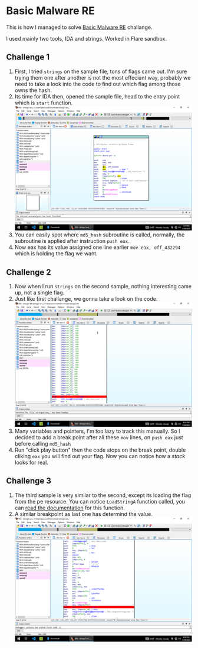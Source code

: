 # Basic Malware RE
This is how I managed to solve [Basic Malware RE](https://tryhackme.com/room/basicmalwarere) challange.

I used mainly two tools, IDA and strings. Worked in Flare sandbox.

## Challenge 1

1. First, I tried `strings` on the sample file, tons of flags came out. I'm sure trying them one after another is not the most effeciant way, probably we need to take a look into the code to find out which flag among those owns the hash.
1. Its time for IDA then, opened the sample file, head to the entry point which is `start` function.
![Start Function](snapshots/basicmalwarere/1.png "strings1.exe_")
1. You can easily spot where `md5_hash` subroutine is called, normally, the subroutine is applied after instruction `push eax`.
1. Now eax has its value assigned one line earlier `mov eax, off_432294` which is holding the flag we want.

## Challenge 2

1. Now when I run `strings` on the second sample, nothing interesting came up, not a single flag.
1. Just like first challange, we gonna take a look on the code.
![Start Function](snapshots/basicmalwarere/2.png "strings2.exe_")
1. Many variables and pointers, I'm too lazy to track this manually. So I decided to add a break point after all these `mov` lines, on `push eax` just before calling `md5_hash`
1. Run "click play button" then the code stops on the break point, double cliking `eax` you will find out your flag.
Now you can notice how a <em>stack</em> looks for real.

## Challenge 3

1. The third sample is very similar to the second, except its loading the flag from the pe resource. You can notice `LoadStringA` function called, you can [read the documentation](https://learn.microsoft.com/en-us/windows/win32/api/winuser/nf-winuser-loadstringa) for this function.
2. A similar breakpoint as last one has determind the value.
![Start Function](snapshots/basicmalwarere/3.png "strings3.exe_")
